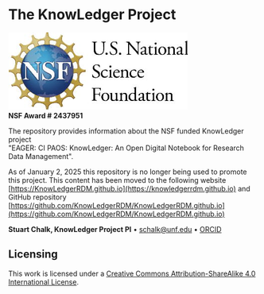 # The KnowLedger Project

![nsflogo](book/images/nsflogo.jpg)<br/>
**NSF Award # 2437951**

The repository provides information about the NSF funded KnowLedger project<br/>
"EAGER: CI PAOS: KnowLedger: An Open Digital Notebook for Research Data Management".

As of January 2, 2025 this repository is no longer being used to promote this project. This content has been moved to the 
following website [https://KnowLedgerRDM.github.io](https://knowledgerrdm.github.io) and GitHub repository 
[https://github.com/KnowLedgerRDM/KnowLedgerRDM.github.io](https://github.com/KnowLedgerRDM/KnowLedgerRDM.github.io)

**Stuart Chalk, KnowLedger Project PI** &bullet;
[schalk@unf.edu](mailto:schalk@unf.edu) &bullet;
[ORCID](https://orcid.org/0000-0002-0703-7776)

## Licensing
This work is licensed under a
[Creative Commons Attribution-ShareAlike 4.0 International License][cc-by-sa].

[cc-by-sa]: http://creativecommons.org/licenses/by-sa/4.0/
